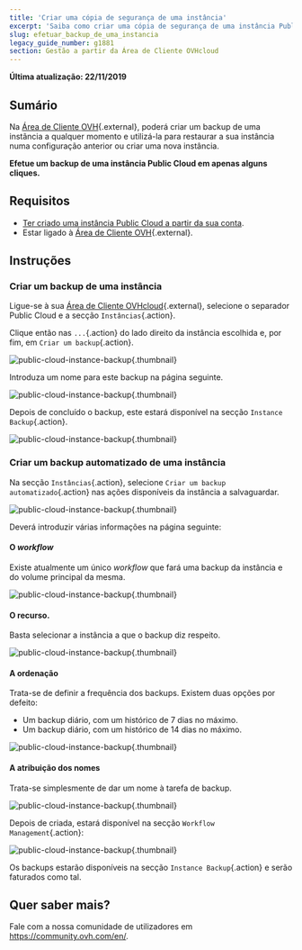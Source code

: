 ```yaml
---
title: 'Criar uma cópia de segurança de uma instância'
excerpt: 'Saiba como criar uma cópia de segurança de uma instância Public Cloud em apenas alguns cliques'
slug: efetuar_backup_de_uma_instancia
legacy_guide_number: g1881
section: Gestão a partir da Área de Cliente OVHcloud
---
```


**Última atualização: 22/11/2019**

## Sumário

Na [Área de Cliente OVH](https://www.ovh.com/auth/?action=gotomanager&from=https://www.ovh.pt/&ovhSubsidiary=pt){.external}, poderá criar um backup de uma instância a qualquer momento e utilizá-la para restaurar a sua instância numa configuração anterior ou criar uma nova instância.

**Efetue um backup de uma instância Public Cloud em apenas alguns cliques.**

## Requisitos

- [Ter criado uma instância Public Cloud a partir da sua conta](https://docs.ovh.com/pt/public-cloud/criar_uma_instancia_a_partir_do_espaco_cliente_ovh/).
- Estar ligado à [Área de Cliente OVH](https://www.ovh.com/auth/?action=gotomanager&from=https://www.ovh.pt/&ovhSubsidiary=pt){.external}.

## Instruções

### Criar um backup de uma instância

Ligue-se à sua [Área de Cliente OVHcloud](https://www.ovh.com/auth/?action=gotomanager&from=https://www.ovh.pt/&ovhSubsidiary=pt){.external}, selecione o separador Public Cloud e a secção `Instâncias`{.action}.

Clique então nas `...`{.action} do lado direito da instância escolhida e, por fim, em `Criar um backup`{.action}.

![public-cloud-instance-backup](images/createbackup1.png){.thumbnail}

Introduza um nome para este backup na página seguinte.

![public-cloud-instance-backup](images/createbackup2.png){.thumbnail}

Depois de concluído o backup, este estará disponível na secção `Instance Backup`{.action}.

![public-cloud-instance-backup](images/createbackup3.png){.thumbnail}

### Criar um backup automatizado de uma instância

Na secção `Instâncias`{.action}, selecione `Criar um backup automatizado`{.action} nas ações disponíveis da instância a salvaguardar.

![public-cloud-instance-backup](images/createbackup4.png){.thumbnail}

Deverá introduzir várias informações na página seguinte:

#### **O <i>workflow</i>** 

Existe atualmente um único <i>workflow </i>que fará uma backup da instância e do volume principal da mesma.

![public-cloud-instance-backup](images/createbackup5.png){.thumbnail}

#### **O recurso**. 

Basta selecionar a instância a que o backup diz respeito.

![public-cloud-instance-backup](images/createbackup6.png){.thumbnail}

#### **A ordenação** 

Trata-se de definir a frequência dos backups. Existem duas opções por defeito:

* Um backup diário, com um histórico de 7 dias no máximo.
* Um backup diário, com um histórico de 14 dias no máximo.

![public-cloud-instance-backup](images/createbackup7.png){.thumbnail}

    
#### **A atribuição dos nomes** 

Trata-se simplesmente de dar um nome à tarefa de backup.
 
![public-cloud-instance-backup](images/createbackup8.png){.thumbnail}

Depois de criada, estará disponível na secção `Workflow Management`{.action}:

![public-cloud-instance-backup](images/createbackup9.png){.thumbnail}

Os backups estarão disponíveis na secção `Instance Backup`{.action} e serão faturados como tal.


## Quer saber mais?

Fale com a nossa comunidade de utilizadores em <https://community.ovh.com/en/>.
